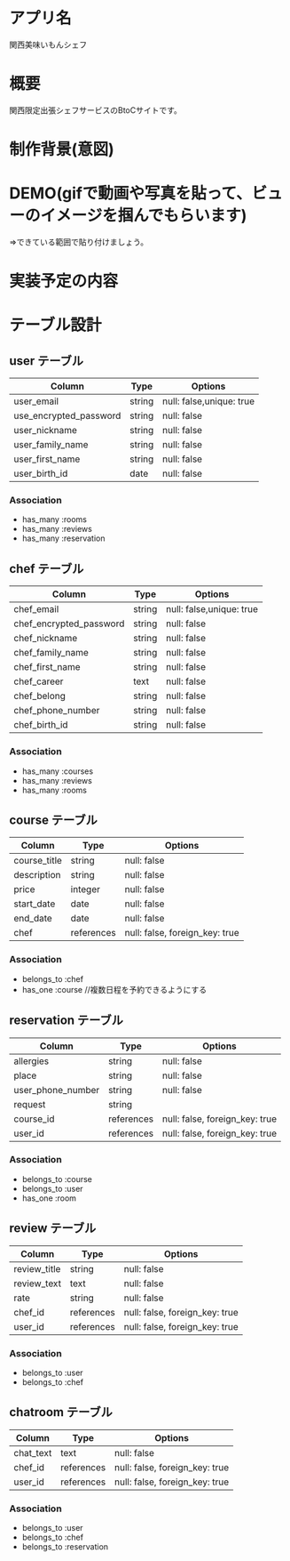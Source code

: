 
# アプリ名						
関西美味いもんシェフ

# 概要
関西限定出張シェフサービスのBtoCサイトです。					
# 制作背景(意図)						
			

# DEMO(gifで動画や写真を貼って、ビューのイメージを掴んでもらいます)						
⇒できている範囲で貼り付けましょう。						

# 実装予定の内容


# テーブル設計

## user テーブル

| Column                 | Type   | Options                  |
| ---------------------- | ------ | -----------              |
| user_email             | string | null: false,unique: true |
| use_encrypted_password | string | null: false              |
| user_nickname          | string | null: false              |
| user_family_name       | string | null: false              |
| user_first_name        | string | null: false              |
| user_birth_id          | date   | null: false              |
 
### Association

- has_many :rooms
- has_many :reviews
- has_many :reservation

## chef テーブル

| Column                   | Type   | Options                  |
| ------------------------ | ------ | ------------------------ |
| chef_email               | string | null: false,unique: true |
| chef_encrypted_password  | string | null: false              |
| chef_nickname            | string | null: false              |
| chef_family_name         | string | null: false              |
| chef_first_name          | string | null: false              |
| chef_career              | text   | null: false              |
| chef_belong              | string | null: false              |
| chef_phone_number        | string | null: false              |
| chef_birth_id            | string | null: false              |
### Association

- has_many :courses
- has_many :reviews
- has_many :rooms

## course テーブル

| Column                   | Type    | Options                          |
| ------------------------ | ------- | -------------------------------- |
| course_title             | string  | null: false                      |
| description              | string  | null: false                      |
| price                    | integer | null: false                      |
| start_date               | date    | null: false                      |
| end_date                 | date    | null: false                      |
| chef                     | references |null: false, foreign_key: true |
### Association

- belongs_to :chef
- has_one    :course
//複数日程を予約できるようにする

## reservation テーブル

| Column                   | Type       | Options                       |
| ------------------------ | ---------- | ----------------------------- |
| allergies                | string     | null: false                   |
| place                    | string     | null: false                   |
| user_phone_number        | string     | null: false                   |
| request                  | string     |                               |
| course_id                | references |null: false, foreign_key: true |
| user_id                  | references |null: false, foreign_key: true |
### Association

- belongs_to :course
- belongs_to :user
- has_one    :room

## review テーブル

| Column                   | Type       | Options                       |
| ------------------------ | ---------- | ----------------------------- |
| review_title             | string     | null: false                   |
| review_text              | text       | null: false                   |
| rate                     | string     | null: false                   |
| chef_id                  | references |null: false, foreign_key: true |
| user_id                  | references |null: false, foreign_key: true |
### Association

- belongs_to :user
- belongs_to :chef

## chatroom テーブル

| Column                   | Type       | Options                       |
| ------------------------ | ---------- | ----------------------------- |
| chat_text                | text       | null: false                   |
| chef_id                  | references |null: false, foreign_key: true |
| user_id                  | references |null: false, foreign_key: true |
### Association

- belongs_to :user
- belongs_to :chef
- belongs_to :reservation